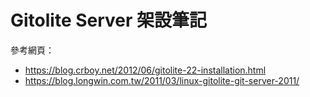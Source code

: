 # Gitolite Server 架設筆記

參考網頁：

* https://blog.crboy.net/2012/06/gitolite-22-installation.html
* https://blog.longwin.com.tw/2011/03/linux-gitolite-git-server-2011/

